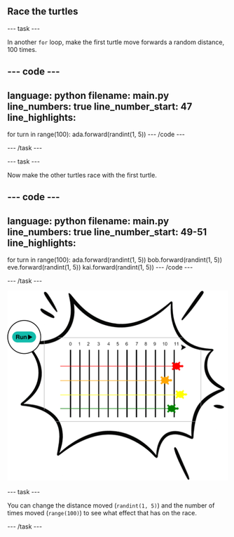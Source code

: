 ## Race the turtles
--- task ---

In another `for` loop, make the first turtle move forwards a random distance, 100 times.

--- code ---
---
language: python
filename: main.py
line_numbers: true
line_number_start: 47
line_highlights: 
---
for turn in range(100):
    ada.forward(randint(1, 5))
--- /code ---

--- /task ---

--- task ---

Now make the other turtles race with the first turtle.

--- code ---
---
language: python
filename: main.py
line_numbers: true
line_number_start: 49-51
line_highlights: 
---
for turn in range(100):
    ada.forward(randint(1, 5))
    bob.forward(randint(1, 5))
    eve.forward(randint(1, 5))
    kai.forward(randint(1, 5))
--- /code ---

--- /task ---

![turtle race](images/turtle-racing.png)

--- task ---

You can change the distance moved (`randint(1, 5)`) and the number of times moved (`range(100)`) to see what effect that has on the race.

--- /task ---